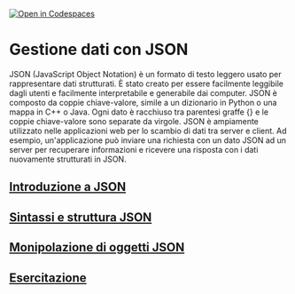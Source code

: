 [![Open in Codespaces](https://classroom.github.com/assets/launch-codespace-2972f46106e565e64193e422d61a12cf1da4916b45550586e14ef0a7c637dd04.svg)](https://classroom.github.com/open-in-codespaces?assignment_repo_id=17238962)
# Gestione dati con JSON

JSON (JavaScript Object Notation) è un formato di testo leggero usato per rappresentare dati strutturati. È stato creato per essere facilmente leggibile dagli utenti e facilmente interpretabile e generabile dai computer. JSON è composto da coppie chiave-valore, simile a un dizionario in Python o una mappa in C++ o Java. Ogni dato è racchiuso tra parentesi graffe {} e le coppie chiave-valore sono separate da virgole.
JSON è ampiamente utilizzato nelle applicazioni web per lo scambio di dati tra server e client. Ad esempio, un'applicazione può inviare una richiesta con un dato JSON ad un server per recuperare informazioni e ricevere una risposta con i dati nuovamente strutturati in JSON.

## [Introduzione a JSON](./_doc_/01_introduzione.md)

## [Sintassi e struttura JSON](./_doc_/02_sintassi_json.md)

## [Monipolazione di oggetti JSON](./_doc_/03_oggetti_json.md)

## [Esercitazione](./_doc_/06_esercitazione.md)
